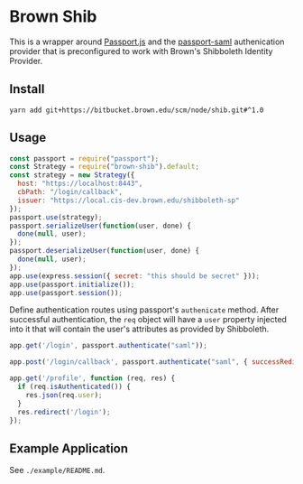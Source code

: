 # Brown Shib

This is a wrapper around [Passport.js](http://passportjs.org/) and the [passport-saml](https://www.npmjs.com/package/passport-saml) authenication provider that is preconfigured to work with Brown's Shibboleth Identity Provider.

## Install

```
yarn add git+https://bitbucket.brown.edu/scm/node/shib.git#^1.0
```

## Usage

```javascript
const passport = require("passport");
const Strategy = require("brown-shib").default;
const strategy = new Strategy({
  host: "https://localhost:8443",
  cbPath: "/login/callback",
  issuer: "https://local.cis-dev.brown.edu/shibboleth-sp"
});
passport.use(strategy);
passport.serializeUser(function(user, done) {
  done(null, user);
});
passport.deserializeUser(function(user, done) {
  done(null, user);
});
app.use(express.session({ secret: "this should be secret" }));
app.use(passport.initialize());
app.use(passport.session());
```

Define authentication routes using passport's `authenicate` method. After successful authentication, the `req` object will have a `user` property injected into it that will contain the user's attributes as provided by Shibboleth.

```javascript
app.get('/login', passport.authenticate("saml"));

app.post('/login/callback', passport.authenticate("saml", { successRedirect: '/', failureRedirect: '/error' });

app.get('/profile', function (req, res) {
  if (req.isAuthenticated()) {
    res.json(req.user);
  }
  res.redirect('/login');
});
```

## Example Application

See `./example/README.md`.
